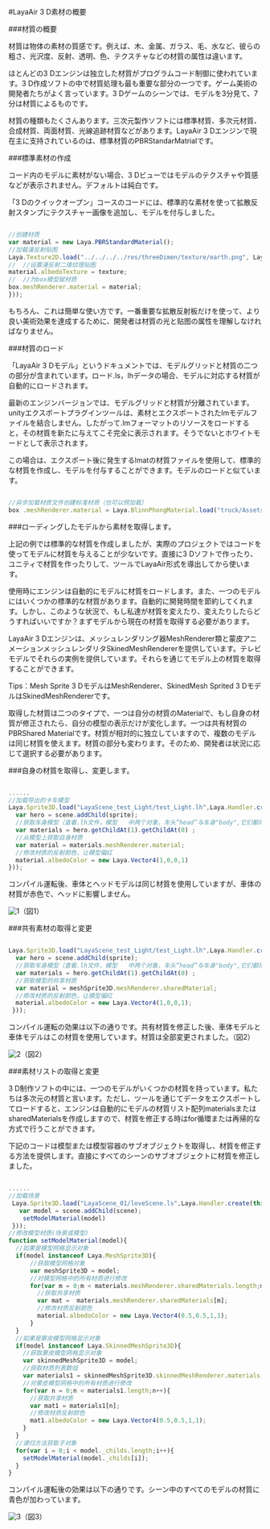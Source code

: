 #LayaAir 3 D素材の概要

###材質の概要

材質は物体の素材の質感です。例えば、木、金属、ガラス、毛、水など、彼らの粗さ、光沢度、反射、透明、色、テクスチャなどの材質の属性は違います。

ほとんどの3 Dエンジンは独立した材質がプログラムコード制御に使われています。3 D作成ソフトの中で材質処理も最も重要な部分の一つです。ゲーム美術の開発者たちがよく言っています。3 Dゲームのシーンでは、モデルを3分見て、7分は材質によるものです。

材質の種類もたくさんあります。三次元製作ソフトには標準材質、多次元材質、合成材質、両面材質、光線追跡材質などがあります。LayaAir 3 Dエンジンで現在主に支持されているのは、標準材質のPBRStandarMatrialです。



###標準素材の作成

コード内のモデルに素材がない場合、3 Dビューではモデルのテクスチャや質感などが表示されません。デフォルトは純白です。

「3 Dのクイックオープン」コースのコードには、標準的な素材を使って拡散反射スタンプにテクスチャー画像を追加し、モデルを付与しました。


```typescript

//创建材质
var material = new Laya.PBRStandardMaterial();
//加载漫反射贴图
Laya.Texture2D.load("../../../../res/threeDimen/texture/earth.png", Laya.Handler.create(null, function(texture){
// 	//设置漫反射二维纹理贴图
material.albedoTexture = texture;
// 	//为box模型赋材质
box.meshRenderer.material = material;
}));
```


もちろん、これは簡単な使い方です。一番重要な拡散反射板だけを使って、より良い美術効果を達成するために、開発者は材質の光と贴图の属性を理解しなければなりません。



###材質のロード

「LayaAir 3 Dモデル」というドキュメントでは、モデルグリッドと材質の二つの部分が含まれています。ロード.ls，lhデータの場合、モデルに対応する材質が自動的にロードされます。

最新のエンジンバージョンでは、モデルグリッドと材質が分離されています。unityエクスポートプラグインツールは、素材とエクスポートされたlmモデルファイルを結合しません。したがって.lmフォーマットのリソースをロードすると，その材質を新たに与えてこそ完全に表示されます。そうでないとホワイトモードとして表示されます。

この場合は、エクスポート後に発生するlmatの材質ファイルを使用して、標準的な材質を作成し、モデルを付与することができます。モデルのロードと似ています。


```typescript

//异步加载材质文件创建标准材质（也可以预加载）
box .meshRenderer.material = Laya.BlinnPhongMaterial.load("truck/Assets/Materials/t0200.lmat");
```




###ローディングしたモデルから素材を取得します。

上記の例では標準的な材質を作成しましたが、実際のプロジェクトではコードを使ってモデルに材質を与えることが少ないです。直接に3 Dソフトで作ったり、ユニティで材質を作ったりして、ツールでLayaAir形式を導出してから使います。

使用時にエンジンは自動的にモデルに材質をロードします。また、一つのモデルにはいくつかの標準的な材質があります。自動的に開発時間を節約してくれます。しかし、このような状況で、もし私達が材質を変えたり、変えたりしたらどうすればいいですか？まずモデルから現在の材質を取得する必要があります。

LayaAir 3 Dエンジンは、メッシュレンダリング器MeshRenderer類と蒙皮アニメーションメッシュレンダリタSkinedMeshRendererを提供しています。テレビモデルでそれらの実例を提供しています。それらを通じてモデル上の材質を取得することができます。

Tips：Mesh Sprite 3 DモデルはMeshRenderer、SkinedMesh Sprited 3 DモデルはSkinedMeshRendererです。

取得した材質は二つのタイプで、一つは自分の材質のMaterialで、もし自身の材質が修正されたら、自分の模型の表示だけが変化します。一つは共有材質のPBRShared Materialです。材質が相対的に独立していますので、複数のモデルは同じ材質を使えます。材質の部分も変わります。そのため、開発者は状況に応じて選択する必要があります。



###自身の材質を取得し、変更します。


```typescript

......
//加载导出的卡车模型
Laya.Sprite3D.load("LayaScene_test_Light/test_Light.lh",Laya.Handler.create(this,function(sprite){
  var hero = scene.addChild(sprite);
  //获取车身模型（查看.lh文件，模型	中两个对象，车头“head”与车身"body",它们都用同一个材质）
  var materials = hero.getChildAt(1).getChildAt(0) ;
  //从模型上获取自身材质
  var material = materials.meshRenderer.material;
  //修改材质的反射颜色，让模型偏红
  material.albedoColor = new Laya.Vector4(1,0,0,1)
}));
```


コンパイル運転後、車体とヘッドモデルは同じ材質を使用していますが、車体の材質が赤色で、ヘッドに影響しません。

![1](img/1.png)（図1）<br/>



###共有素材の取得と変更


```typescript

Laya.Sprite3D.load("LayaScene_test_Light/test_Light.lh",Laya.Handler.create(this,function(sprite){
  var hero = scene.addChild(sprite);
  //获取车身模型（查看.lh文件，模型	中两个对象，车头“head”与车身"body",它们都用同一个材质）
  var materials = hero.getChildAt(1).getChildAt(0) ;
  //获取模型的共享材质
  var material = meshSprite3D.meshRenderer.sharedMaterial;
  //修改材质的反射颜色，让模型偏红
  material.albedoColor = new Laya.Vector4(1,0,0,1); 
 }));
```


コンパイル運転の効果は以下の通りです。共有材質を修正した後、車体モデルと車体モデルはこの材質を使用しています。材質は全部変更されました。（図2）

![2](img/2.png)（図2）<br/>



###素材リストの取得と変更

3 D制作ソフトの中には、一つのモデルがいくつかの材質を持っています。私たちは多次元の材質と言います。ただし、ツールを通じてデータをエクスポートしてロードすると、エンジンは自動的にモデルの材質リスト配列materialsまたはsharedMaterialsを作成しますので、材質を修正する時はfor循環または再帰的な方式で行うことができます。

下記のコードは模型または模型容器のサブオブジェクトを取得し、材質を修正する方法を提供します。直接にすべてのシーンのサブオブジェクトに材質を修正しました。


```typescript

......
//加载场景
 Laya.Sprite3D.load("LayaScene_01/loveScene.ls",Laya.Handler.create(this,function(scene){
   var model = scene.addChild(scene);
  	setModelMaterial(model)
 }));
//修改模型材质(场景或模型)
function setModelMaterial(model){
  //如果是模型网格显示对象
  if(model instanceof Laya.MeshSprite3D){
      //获取模型网格对象
      var meshSprite3D = model;
      //对模型网格中的所有材质进行修改
      for(var m = 0;m < materials.meshRenderer.sharedMaterials.length;m++){
        //获取共享材质
        var mat =  materials.meshRenderer.sharedMaterials[m];
        //修改材质反射颜色
        material.albedoColor = new Laya.Vector4(0.5,0.5,1,1);
      }
  }
  //如果是蒙皮模型网格显示对象
  if(model instanceof Laya.SkinnedMeshSprite3D){
    //获取蒙皮模型网格显示对象
    var skinnedMeshSprite3D = model;
    //获取材质列表数组
    var materials1 = skinnedMeshSprite3D.skinnedMeshRenderer.materials;
    //对蒙皮模型网格中的所有材质进行修改
    for(var n = 0;n < materials1.length;n++){
      //获取共享材质
      var mat1 = materials1[n];
      //修改材质反射颜色
      mat1.albedoColor = new Laya.Vector4(0.5,0.5,1,1);
    }
  }
  //递归方法获取子对象
  for(var i = 0;i < model._childs.length;i++){
    setModelMaterial(model._childs[i]);
  }
}
```


コンパイル運転後の効果は以下の通りです。シーン中のすべてのモデルの材質に青色が加わっています。

![3](img/3.png)（図3）<br/>